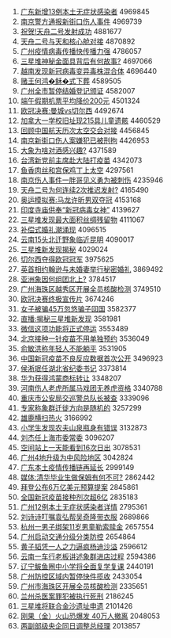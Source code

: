 1. [广东新增13例本土无症状感染者](http://www.baidu.com/baidu?cl=3&tn=SE_baiduhomet8_jmjb7mjw&rsv_dl=fyb_top&fr=top1000&wd=%B9%E3%B6%AB%D0%C2%D4%F613%C0%FD%B1%BE%CD%C1%CE%DE%D6%A2%D7%B4%B8%D0%C8%BE%D5%DF) 4969845
1. [南京警方通报新街口伤人事件](http://www.baidu.com/baidu?cl=3&tn=SE_baiduhomet8_jmjb7mjw&rsv_dl=fyb_top&fr=top1000&wd=%C4%CF%BE%A9%BE%AF%B7%BD%CD%A8%B1%A8%D0%C2%BD%D6%BF%DA%C9%CB%C8%CB%CA%C2%BC%FE) 4969739
1. [祝贺!天舟二号发射成功](http://www.baidu.com/baidu?cl=3&tn=SE_baiduhomet8_jmjb7mjw&rsv_dl=fyb_top&fr=top1000&wd=%D7%A3%BA%D8%21%CC%EC%D6%DB%B6%FE%BA%C5%B7%A2%C9%E4%B3%C9%B9%A6) 4881677
1. [天舟二号与天和核心舱对接](http://www.baidu.com/baidu?cl=3&tn=SE_baiduhomet8_jmjb7mjw&rsv_dl=fyb_top&fr=top1000&wd=%CC%EC%D6%DB%B6%FE%BA%C5%D3%EB%CC%EC%BA%CD%BA%CB%D0%C4%B2%D5%B6%D4%BD%D3) 4870892
1. [广州疫情病毒传播快传播力强](http://www.baidu.com/baidu?cl=3&tn=SE_baiduhomet8_jmjb7mjw&rsv_dl=fyb_top&fr=top1000&wd=%B9%E3%D6%DD%D2%DF%C7%E9%B2%A1%B6%BE%B4%AB%B2%A5%BF%EC%B4%AB%B2%A5%C1%A6%C7%BF) 4786057
1. [三星堆神秘金面具背后有何故事?](http://www.baidu.com/baidu?cl=3&tn=SE_baiduhomet8_jmjb7mjw&rsv_dl=fyb_top&fr=top1000&wd=%C8%FD%D0%C7%B6%D1%C9%F1%C3%D8%BD%F0%C3%E6%BE%DF%B1%B3%BA%F3%D3%D0%BA%CE%B9%CA%CA%C2%3F) 4697066
1. [越南发现新冠病毒变异毒株混合体](http://www.baidu.com/baidu?cl=3&tn=SE_baiduhomet8_jmjb7mjw&rsv_dl=fyb_top&fr=top1000&wd=%D4%BD%C4%CF%B7%A2%CF%D6%D0%C2%B9%DA%B2%A1%B6%BE%B1%E4%D2%EC%B6%BE%D6%EA%BB%EC%BA%CF%CC%E5) 4696440
1. [赌王何鸿�稣�式下葬](http://www.baidu.com/baidu?cl=3&tn=SE_baiduhomet8_jmjb7mjw&rsv_dl=fyb_top&fr=top1000&wd=%B6%C4%CD%F5%BA%CE%BA%E8%9F%F6%D5%FD%CA%BD%CF%C2%D4%E1) 4589505
1. [广州全市暂停结婚登记颁证](http://www.baidu.com/baidu?cl=3&tn=SE_baiduhomet8_jmjb7mjw&rsv_dl=fyb_top&fr=top1000&wd=%B9%E3%D6%DD%C8%AB%CA%D0%D4%DD%CD%A3%BD%E1%BB%E9%B5%C7%BC%C7%B0%E4%D6%A4) 4582007
1. [端午假期机票平均降价200元](http://www.baidu.com/baidu?cl=3&tn=SE_baiduhomet8_jmjb7mjw&rsv_dl=fyb_top&fr=top1000&wd=%B6%CB%CE%E7%BC%D9%C6%DA%BB%FA%C6%B1%C6%BD%BE%F9%BD%B5%BC%DB200%D4%AA) 4501324
1. [欧冠决赛:曼城vs切尔西](http://www.baidu.com/baidu?cl=3&tn=SE_baiduhomet8_jmjb7mjw&rsv_dl=fyb_top&fr=top1000&wd=%C5%B7%B9%DA%BE%F6%C8%FC%3A%C2%FC%B3%C7vs%C7%D0%B6%FB%CE%F7) 4492674
1. [加拿大一学校旧址现215具儿童遗骸](http://www.baidu.com/baidu?cl=3&tn=SE_baiduhomet8_jmjb7mjw&rsv_dl=fyb_top&fr=top1000&wd=%BC%D3%C4%C3%B4%F3%D2%BB%D1%A7%D0%A3%BE%C9%D6%B7%CF%D6215%BE%DF%B6%F9%CD%AF%D2%C5%BA%A1) 4460529
1. [回顾中国航天历次太空交会对接](http://www.baidu.com/baidu?cl=3&tn=SE_baiduhomet8_jmjb7mjw&rsv_dl=fyb_top&fr=top1000&wd=%BB%D8%B9%CB%D6%D0%B9%FA%BA%BD%CC%EC%C0%FA%B4%CE%CC%AB%BF%D5%BD%BB%BB%E1%B6%D4%BD%D3) 4456845
1. [南京新街口伤人案嫌犯已被刑拘](http://www.baidu.com/baidu?cl=3&tn=SE_baiduhomet8_jmjb7mjw&rsv_dl=fyb_top&fr=top1000&wd=%C4%CF%BE%A9%D0%C2%BD%D6%BF%DA%C9%CB%C8%CB%B0%B8%CF%D3%B7%B8%D2%D1%B1%BB%D0%CC%BE%D0) 4426953
1. [大象为啥对酒感兴趣?](http://www.baidu.com/baidu?cl=3&tn=SE_baiduhomet8_jmjb7mjw&rsv_dl=fyb_top&fr=top1000&wd=%B4%F3%CF%F3%CE%AA%C9%B6%B6%D4%BE%C6%B8%D0%D0%CB%C8%A4%3F) 4371589
1. [台湾新党前主席赴大陆打疫苗](http://www.baidu.com/baidu?cl=3&tn=SE_baiduhomet8_jmjb7mjw&rsv_dl=fyb_top&fr=top1000&wd=%CC%A8%CD%E5%D0%C2%B5%B3%C7%B0%D6%F7%CF%AF%B8%B0%B4%F3%C2%BD%B4%F2%D2%DF%C3%E7) 4342073
1. [鱼香肉丝和宫保鸡丁上太空](http://www.baidu.com/baidu?cl=3&tn=SE_baiduhomet8_jmjb7mjw&rsv_dl=fyb_top&fr=top1000&wd=%D3%E3%CF%E3%C8%E2%CB%BF%BA%CD%B9%AC%B1%A3%BC%A6%B6%A1%C9%CF%CC%AB%BF%D5) 4297561
1. [南京伤人事件一胖哥见义勇为被刺伤](http://www.baidu.com/baidu?cl=3&tn=SE_baiduhomet8_jmjb7mjw&rsv_dl=fyb_top&fr=top1000&wd=%C4%CF%BE%A9%C9%CB%C8%CB%CA%C2%BC%FE%D2%BB%C5%D6%B8%E7%BC%FB%D2%E5%D3%C2%CE%AA%B1%BB%B4%CC%C9%CB) 4235946
1. [天舟二号为何连续2次推迟发射?](http://www.baidu.com/baidu?cl=3&tn=SE_baiduhomet8_jmjb7mjw&rsv_dl=fyb_top&fr=top1000&wd=%CC%EC%D6%DB%B6%FE%BA%C5%CE%AA%BA%CE%C1%AC%D0%F82%B4%CE%CD%C6%B3%D9%B7%A2%C9%E4%3F) 4165490
1. [奥运模拟赛:马龙许昕男双夺冠](http://www.baidu.com/baidu?cl=3&tn=SE_baiduhomet8_jmjb7mjw&rsv_dl=fyb_top&fr=top1000&wd=%B0%C2%D4%CB%C4%A3%C4%E2%C8%FC%3A%C2%ED%C1%FA%D0%ED%EA%BF%C4%D0%CB%AB%B6%E1%B9%DA) 4153168
1. [印度寺庙供奉“新冠病毒女神”](http://www.baidu.com/baidu?cl=3&tn=SE_baiduhomet8_jmjb7mjw&rsv_dl=fyb_top&fr=top1000&wd=%D3%A1%B6%C8%CB%C2%C3%ED%B9%A9%B7%EE%A1%B0%D0%C2%B9%DA%B2%A1%B6%BE%C5%AE%C9%F1%A1%B1) 4139627
1. [三星堆发现最大面积丝绸残留物](http://www.baidu.com/baidu?cl=3&tn=SE_baiduhomet8_jmjb7mjw&rsv_dl=fyb_top&fr=top1000&wd=%C8%FD%D0%C7%B6%D1%B7%A2%CF%D6%D7%EE%B4%F3%C3%E6%BB%FD%CB%BF%B3%F1%B2%D0%C1%F4%CE%EF) 4111067
1. [补偿式婚礼潮涌现](http://www.baidu.com/baidu?cl=3&tn=SE_baiduhomet8_jmjb7mjw&rsv_dl=fyb_top&fr=top1000&wd=%B2%B9%B3%A5%CA%BD%BB%E9%C0%F1%B3%B1%D3%BF%CF%D6) 4096515
1. [云南15头北迁野象临近昆明](http://www.baidu.com/baidu?cl=3&tn=SE_baiduhomet8_jmjb7mjw&rsv_dl=fyb_top&fr=top1000&wd=%D4%C6%C4%CF15%CD%B7%B1%B1%C7%A8%D2%B0%CF%F3%C1%D9%BD%FC%C0%A5%C3%F7) 4090017
1. [三星堆新发现揭秘](http://www.baidu.com/baidu?cl=3&tn=SE_baiduhomet8_jmjb7mjw&rsv_dl=fyb_top&fr=top1000&wd=%C8%FD%D0%C7%B6%D1%D0%C2%B7%A2%CF%D6%BD%D2%C3%D8) 4029024
1. [切尔西夺得欧冠冠军](http://www.baidu.com/baidu?cl=3&tn=SE_baiduhomet8_jmjb7mjw&rsv_dl=fyb_top&fr=top1000&wd=%C7%D0%B6%FB%CE%F7%B6%E1%B5%C3%C5%B7%B9%DA%B9%DA%BE%FC) 3975625
1. [英首相约翰逊与未婚妻举行秘密婚礼](http://www.baidu.com/baidu?cl=3&tn=SE_baiduhomet8_jmjb7mjw&rsv_dl=fyb_top&fr=top1000&wd=%D3%A2%CA%D7%CF%E0%D4%BC%BA%B2%D1%B7%D3%EB%CE%B4%BB%E9%C6%DE%BE%D9%D0%D0%C3%D8%C3%DC%BB%E9%C0%F1) 3869492
1. [亚洲象因何组团北上?](http://www.baidu.com/baidu?cl=3&tn=SE_baiduhomet8_jmjb7mjw&rsv_dl=fyb_top&fr=top1000&wd=%D1%C7%D6%DE%CF%F3%D2%F2%BA%CE%D7%E9%CD%C5%B1%B1%C9%CF%3F) 3784517
1. [广州海珠区越秀区开展全员核酸检测](http://www.baidu.com/baidu?cl=3&tn=SE_baiduhomet8_jmjb7mjw&rsv_dl=fyb_top&fr=top1000&wd=%B9%E3%D6%DD%BA%A3%D6%E9%C7%F8%D4%BD%D0%E3%C7%F8%BF%AA%D5%B9%C8%AB%D4%B1%BA%CB%CB%E1%BC%EC%B2%E2) 3749510
1. [欧冠决赛终极宣传片](http://www.baidu.com/baidu?cl=3&tn=SE_baiduhomet8_jmjb7mjw&rsv_dl=fyb_top&fr=top1000&wd=%C5%B7%B9%DA%BE%F6%C8%FC%D6%D5%BC%AB%D0%FB%B4%AB%C6%AC) 3674246
1. [女子被骗45万忽悠骗子回国](http://www.baidu.com/baidu?cl=3&tn=SE_baiduhomet8_jmjb7mjw&rsv_dl=fyb_top&fr=top1000&wd=%C5%AE%D7%D3%B1%BB%C6%AD45%CD%F2%BA%F6%D3%C6%C6%AD%D7%D3%BB%D8%B9%FA) 3582377
1. [直播:揭秘三星堆新发现](http://www.baidu.com/baidu?cl=3&tn=SE_baiduhomet8_jmjb7mjw&rsv_dl=fyb_top&fr=top1000&wd=%D6%B1%B2%A5%3A%BD%D2%C3%D8%C8%FD%D0%C7%B6%D1%D0%C2%B7%A2%CF%D6) 3581981
1. [微信这项功能将正式停运](http://www.baidu.com/baidu?cl=3&tn=SE_baiduhomet8_jmjb7mjw&rsv_dl=fyb_top&fr=top1000&wd=%CE%A2%D0%C5%D5%E2%CF%EE%B9%A6%C4%DC%BD%AB%D5%FD%CA%BD%CD%A3%D4%CB) 3553489
1. [北京接种一针疫苗不用单独预约](http://www.baidu.com/baidu?cl=3&tn=SE_baiduhomet8_jmjb7mjw&rsv_dl=fyb_top&fr=top1000&wd=%B1%B1%BE%A9%BD%D3%D6%D6%D2%BB%D5%EB%D2%DF%C3%E7%B2%BB%D3%C3%B5%A5%B6%C0%D4%A4%D4%BC) 3536049
1. [俞敏洪称年轻人不能躺平](http://www.baidu.com/baidu?cl=3&tn=SE_baiduhomet8_jmjb7mjw&rsv_dl=fyb_top&fr=top1000&wd=%D3%E1%C3%F4%BA%E9%B3%C6%C4%EA%C7%E1%C8%CB%B2%BB%C4%DC%CC%C9%C6%BD) 3531905
1. [中国新冠疫苗不良反应数据首次公开](http://www.baidu.com/baidu?cl=3&tn=SE_baiduhomet8_jmjb7mjw&rsv_dl=fyb_top&fr=top1000&wd=%D6%D0%B9%FA%D0%C2%B9%DA%D2%DF%C3%E7%B2%BB%C1%BC%B7%B4%D3%A6%CA%FD%BE%DD%CA%D7%B4%CE%B9%AB%BF%AA) 3496923
1. [侯淅珉任湖北省纪委书记](http://www.baidu.com/baidu?cl=3&tn=SE_baiduhomet8_jmjb7mjw&rsv_dl=fyb_top&fr=top1000&wd=%BA%EE%E4%C0%E7%EB%C8%CE%BA%FE%B1%B1%CA%A1%BC%CD%CE%AF%CA%E9%BC%C7) 3373814
1. [华为获得鸿蒙商标转让](http://www.baidu.com/baidu?cl=3&tn=SE_baiduhomet8_jmjb7mjw&rsv_dl=fyb_top&fr=top1000&wd=%BB%AA%CE%AA%BB%F1%B5%C3%BA%E8%C3%C9%C9%CC%B1%EA%D7%AA%C8%C3) 3348207
1. [河南伤人老虎所属马戏团无养虎资格](http://www.baidu.com/baidu?cl=3&tn=SE_baiduhomet8_jmjb7mjw&rsv_dl=fyb_top&fr=top1000&wd=%BA%D3%C4%CF%C9%CB%C8%CB%C0%CF%BB%A2%CB%F9%CA%F4%C2%ED%CF%B7%CD%C5%CE%DE%D1%F8%BB%A2%D7%CA%B8%F1) 3340788
1. [重庆市公安局交巡警总队长被查](http://www.baidu.com/baidu?cl=3&tn=SE_baiduhomet8_jmjb7mjw&rsv_dl=fyb_top&fr=top1000&wd=%D6%D8%C7%EC%CA%D0%B9%AB%B0%B2%BE%D6%BD%BB%D1%B2%BE%AF%D7%DC%B6%D3%B3%A4%B1%BB%B2%E9) 3339096
1. [专家称象群迁徙方向是随机的](http://www.baidu.com/baidu?cl=3&tn=SE_baiduhomet8_jmjb7mjw&rsv_dl=fyb_top&fr=top1000&wd=%D7%A8%BC%D2%B3%C6%CF%F3%C8%BA%C7%A8%E1%E3%B7%BD%CF%F2%CA%C7%CB%E6%BB%FA%B5%C4) 3257299
1. [雄鹿横扫热火](http://www.baidu.com/baidu?cl=3&tn=SE_baiduhomet8_jmjb7mjw&rsv_dl=fyb_top&fr=top1000&wd=%D0%DB%C2%B9%BA%E1%C9%A8%C8%C8%BB%F0) 3166992
1. [小学生发现农夫山泉瓶身有错误](http://www.baidu.com/baidu?cl=3&tn=SE_baiduhomet8_jmjb7mjw&rsv_dl=fyb_top&fr=top1000&wd=%D0%A1%D1%A7%C9%FA%B7%A2%CF%D6%C5%A9%B7%F2%C9%BD%C8%AA%C6%BF%C9%ED%D3%D0%B4%ED%CE%F3) 3132873
1. [刘杰任上海市委常委](http://www.baidu.com/baidu?cl=3&tn=SE_baiduhomet8_jmjb7mjw&rsv_dl=fyb_top&fr=top1000&wd=%C1%F5%BD%DC%C8%CE%C9%CF%BA%A3%CA%D0%CE%AF%B3%A3%CE%AF) 3096207
1. [空间站上一天能看到16次日出](http://www.baidu.com/baidu?cl=3&tn=SE_baiduhomet8_jmjb7mjw&rsv_dl=fyb_top&fr=top1000&wd=%BF%D5%BC%E4%D5%BE%C9%CF%D2%BB%CC%EC%C4%DC%BF%B4%B5%BD16%B4%CE%C8%D5%B3%F6) 3078531
1. [广州4地升级为中风险地区](http://www.baidu.com/baidu?cl=3&tn=SE_baiduhomet8_jmjb7mjw&rsv_dl=fyb_top&fr=top1000&wd=%B9%E3%D6%DD4%B5%D8%C9%FD%BC%B6%CE%AA%D6%D0%B7%E7%CF%D5%B5%D8%C7%F8) 3042824
1. [广东本土疫情传播链再延长](http://www.baidu.com/baidu?cl=3&tn=SE_baiduhomet8_jmjb7mjw&rsv_dl=fyb_top&fr=top1000&wd=%B9%E3%B6%AB%B1%BE%CD%C1%D2%DF%C7%E9%B4%AB%B2%A5%C1%B4%D4%D9%D1%D3%B3%A4) 2999149
1. [媒体:清华毕业生做保姆有何不可?](http://www.baidu.com/baidu?cl=3&tn=SE_baiduhomet8_jmjb7mjw&rsv_dl=fyb_top&fr=top1000&wd=%C3%BD%CC%E5%3A%C7%E5%BB%AA%B1%CF%D2%B5%C9%FA%D7%F6%B1%A3%C4%B7%D3%D0%BA%CE%B2%BB%BF%C9%3F) 2862442
1. [拜登公布6万亿美元预算提案](http://www.baidu.com/baidu?cl=3&tn=SE_baiduhomet8_jmjb7mjw&rsv_dl=fyb_top&fr=top1000&wd=%B0%DD%B5%C7%B9%AB%B2%BC6%CD%F2%D2%DA%C3%C0%D4%AA%D4%A4%CB%E3%CC%E1%B0%B8) 2845861
1. [全国新冠疫苗接种剂次超6亿](http://www.baidu.com/baidu?cl=3&tn=SE_baiduhomet8_jmjb7mjw&rsv_dl=fyb_top&fr=top1000&wd=%C8%AB%B9%FA%D0%C2%B9%DA%D2%DF%C3%E7%BD%D3%D6%D6%BC%C1%B4%CE%B3%AC6%D2%DA) 2835183
1. [广州12例本土无症状感染者详情](http://www.baidu.com/baidu?cl=3&tn=SE_baiduhomet8_jmjb7mjw&rsv_dl=fyb_top&fr=top1000&wd=%B9%E3%D6%DD12%C0%FD%B1%BE%CD%C1%CE%DE%D6%A2%D7%B4%B8%D0%C8%BE%D5%DF%CF%EA%C7%E9) 2795361
1. [刘诗诗叮嘱袁弘帮吴奇隆带衣服](http://www.baidu.com/baidu?cl=3&tn=SE_baiduhomet8_jmjb7mjw&rsv_dl=fyb_top&fr=top1000&wd=%C1%F5%CA%AB%CA%AB%B6%A3%D6%F6%D4%AC%BA%EB%B0%EF%CE%E2%C6%E6%C2%A1%B4%F8%D2%C2%B7%FE) 2689866
1. [杭州一男子绑架11岁男童勒索赎金](http://www.baidu.com/baidu?cl=3&tn=SE_baiduhomet8_jmjb7mjw&rsv_dl=fyb_top&fr=top1000&wd=%BA%BC%D6%DD%D2%BB%C4%D0%D7%D3%B0%F3%BC%DC11%CB%EA%C4%D0%CD%AF%C0%D5%CB%F7%CA%EA%BD%F0) 2657554
1. [广州启动交通分级分类防控](http://www.baidu.com/baidu?cl=3&tn=SE_baiduhomet8_jmjb7mjw&rsv_dl=fyb_top&fr=top1000&wd=%B9%E3%D6%DD%C6%F4%B6%AF%BD%BB%CD%A8%B7%D6%BC%B6%B7%D6%C0%E0%B7%C0%BF%D8) 2654864
1. [黄子韬凭一人之力逼疯杨迪沙溢](http://www.baidu.com/baidu?cl=3&tn=SE_baiduhomet8_jmjb7mjw&rsv_dl=fyb_top&fr=top1000&wd=%BB%C6%D7%D3%E8%BA%C6%BE%D2%BB%C8%CB%D6%AE%C1%A6%B1%C6%B7%E8%D1%EE%B5%CF%C9%B3%D2%E7) 2596612
1. [云南一车行老板讲述象群进店过程](http://www.baidu.com/baidu?cl=3&tn=SE_baiduhomet8_jmjb7mjw&rsv_dl=fyb_top&fr=top1000&wd=%D4%C6%C4%CF%D2%BB%B3%B5%D0%D0%C0%CF%B0%E5%BD%B2%CA%F6%CF%F3%C8%BA%BD%F8%B5%EA%B9%FD%B3%CC) 2594386
1. [辽宁鲅鱼圈中小学将全面复学复课](http://www.baidu.com/baidu?cl=3&tn=SE_baiduhomet8_jmjb7mjw&rsv_dl=fyb_top&fr=top1000&wd=%C1%C9%C4%FE%F6%D1%D3%E3%C8%A6%D6%D0%D0%A1%D1%A7%BD%AB%C8%AB%C3%E6%B8%B4%D1%A7%B8%B4%BF%CE) 2440191
1. [广州防控区域内暂停快件揽收](http://www.baidu.com/baidu?cl=3&tn=SE_baiduhomet8_jmjb7mjw&rsv_dl=fyb_top&fr=top1000&wd=%B9%E3%D6%DD%B7%C0%BF%D8%C7%F8%D3%F2%C4%DA%D4%DD%CD%A3%BF%EC%BC%FE%C0%BF%CA%D5) 2433054
1. [广州市海珠区开展全员核酸检测](http://www.baidu.com/baidu?cl=3&tn=SE_baiduhomet8_jmjb7mjw&rsv_dl=fyb_top&fr=top1000&wd=%B9%E3%D6%DD%CA%D0%BA%A3%D6%E9%C7%F8%BF%AA%D5%B9%C8%AB%D4%B1%BA%CB%CB%E1%BC%EC%B2%E2) 2335651
1. [兰州杀医案罪犯被执行死刑](http://www.baidu.com/baidu?cl=3&tn=SE_baiduhomet8_jmjb7mjw&rsv_dl=fyb_top&fr=top1000&wd=%C0%BC%D6%DD%C9%B1%D2%BD%B0%B8%D7%EF%B7%B8%B1%BB%D6%B4%D0%D0%CB%C0%D0%CC) 2186245
1. [三星堆将联合金沙遗址申遗](http://www.baidu.com/baidu?cl=3&tn=SE_baiduhomet8_jmjb7mjw&rsv_dl=fyb_top&fr=top1000&wd=%C8%FD%D0%C7%B6%D1%BD%AB%C1%AA%BA%CF%BD%F0%C9%B3%D2%C5%D6%B7%C9%EA%D2%C5) 2101426
1. [刚果（金）火山恐爆发 40万人撤离](http://www.baidu.com/baidu?cl=3&tn=SE_baiduhomet8_jmjb7mjw&rsv_dl=fyb_top&fr=top1000&wd=%B8%D5%B9%FB%A3%A8%BD%F0%A3%A9%BB%F0%C9%BD%BF%D6%B1%AC%B7%A2%2040%CD%F2%C8%CB%B3%B7%C0%EB) 2048053
1. [两副部级央企同日调整总经理](http://www.baidu.com/baidu?cl=3&tn=SE_baiduhomet8_jmjb7mjw&rsv_dl=fyb_top&fr=top1000&wd=%C1%BD%B8%B1%B2%BF%BC%B6%D1%EB%C6%F3%CD%AC%C8%D5%B5%F7%D5%FB%D7%DC%BE%AD%C0%ED) 2013857